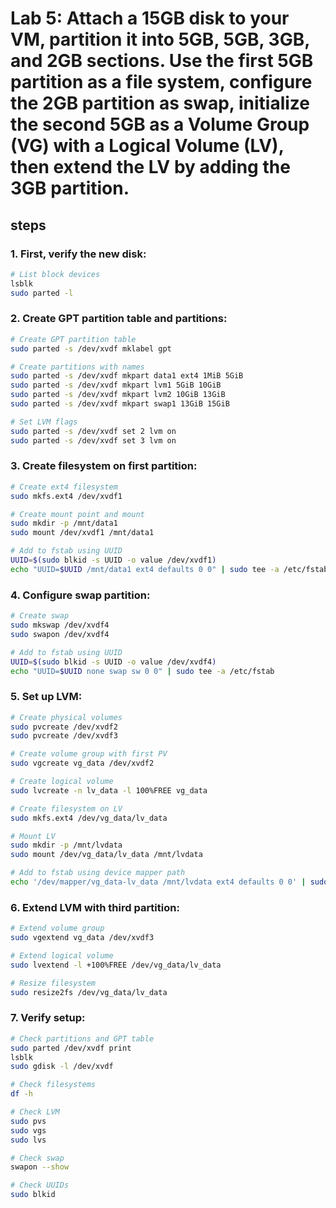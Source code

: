 # Lab 5: Attach a 15GB disk to your VM, partition it into 5GB, 5GB, 3GB, and 2GB sections. Use the first 5GB partition as a file system, configure the 2GB partition as swap, initialize the second 5GB as a Volume Group (VG) with a Logical Volume (LV), then extend the LV by adding the 3GB partition.

## steps

### 1. First, verify the new disk:
```bash
# List block devices
lsblk
sudo parted -l
```

### 2. Create GPT partition table and partitions:
```bash
# Create GPT partition table
sudo parted -s /dev/xvdf mklabel gpt

# Create partitions with names
sudo parted -s /dev/xvdf mkpart data1 ext4 1MiB 5GiB
sudo parted -s /dev/xvdf mkpart lvm1 5GiB 10GiB
sudo parted -s /dev/xvdf mkpart lvm2 10GiB 13GiB
sudo parted -s /dev/xvdf mkpart swap1 13GiB 15GiB

# Set LVM flags
sudo parted -s /dev/xvdf set 2 lvm on
sudo parted -s /dev/xvdf set 3 lvm on
```

### 3. Create filesystem on first partition:
```bash
# Create ext4 filesystem
sudo mkfs.ext4 /dev/xvdf1

# Create mount point and mount
sudo mkdir -p /mnt/data1
sudo mount /dev/xvdf1 /mnt/data1

# Add to fstab using UUID
UUID=$(sudo blkid -s UUID -o value /dev/xvdf1)
echo "UUID=$UUID /mnt/data1 ext4 defaults 0 0" | sudo tee -a /etc/fstab
```

### 4. Configure swap partition:
```bash
# Create swap
sudo mkswap /dev/xvdf4
sudo swapon /dev/xvdf4

# Add to fstab using UUID
UUID=$(sudo blkid -s UUID -o value /dev/xvdf4)
echo "UUID=$UUID none swap sw 0 0" | sudo tee -a /etc/fstab
```

### 5. Set up LVM:
```bash
# Create physical volumes
sudo pvcreate /dev/xvdf2
sudo pvcreate /dev/xvdf3

# Create volume group with first PV
sudo vgcreate vg_data /dev/xvdf2

# Create logical volume
sudo lvcreate -n lv_data -l 100%FREE vg_data

# Create filesystem on LV
sudo mkfs.ext4 /dev/vg_data/lv_data

# Mount LV
sudo mkdir -p /mnt/lvdata
sudo mount /dev/vg_data/lv_data /mnt/lvdata

# Add to fstab using device mapper path
echo '/dev/mapper/vg_data-lv_data /mnt/lvdata ext4 defaults 0 0' | sudo tee -a /etc/fstab
```

### 6. Extend LVM with third partition:
```bash
# Extend volume group
sudo vgextend vg_data /dev/xvdf3

# Extend logical volume
sudo lvextend -l +100%FREE /dev/vg_data/lv_data

# Resize filesystem
sudo resize2fs /dev/vg_data/lv_data
```

### 7. Verify setup:
```bash
# Check partitions and GPT table
sudo parted /dev/xvdf print
lsblk
sudo gdisk -l /dev/xvdf

# Check filesystems
df -h

# Check LVM
sudo pvs
sudo vgs
sudo lvs

# Check swap
swapon --show

# Check UUIDs
sudo blkid
```
